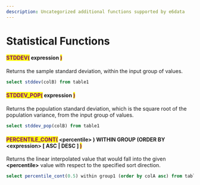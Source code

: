 ```yaml
---
description: Uncategorized additional functions supported by e6data
---
```


# Statistical Functions

#### <mark style="color:purple;">STDDEV(</mark>  expression  <mark style="color:purple;">)</mark>

Returns the sample standard deviation, within the input group of values.

```sql
select stddev(colB) from table1
```

#### <mark style="color:purple;">STDDEV\_POP(</mark>  expression  <mark style="color:purple;">)</mark>

Returns the population standard deviation, which is the square root of the population variance, from the input group of values.

```sql
select stddev_pop(colB) from table1
```

#### <mark style="color:purple;">PERCENTILE\_CONT(</mark> \<percentile> ) WITHIN GROUP (ORDER BY \<expression> \[ ASC | DESC ] <mark style="color:purple;">)</mark>

Returns the linear interpolated value that would fall into the given **\<percentile>** value with respect to the specified sort direction.

```sql
select percentile_cont(0.5) within group1 (order by colA asc) from table1
```



